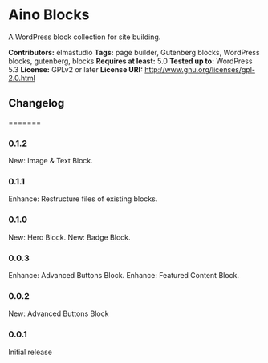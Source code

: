 # Aino Blocks
A WordPress block collection for site building.

__Contributors:__ elmastudio
__Tags:__ page builder, Gutenberg blocks, WordPress blocks, gutenberg, blocks
__Requires at least:__ 5.0
__Tested up to:__ WordPress 5.3
__License:__ GPLv2 or later
__License URI:__ http://www.gnu.org/licenses/gpl-2.0.html


## Changelog
=======

### 0.1.2
New: Image & Text Block.

### 0.1.1
Enhance: Restructure files of existing blocks.

### 0.1.0
New: Hero Block.
New: Badge Block.

### 0.0.3
Enhance: Advanced Buttons Block.
Enhance: Featured Content Block.

### 0.0.2
New: Advanced Buttons Block

### 0.0.1
Initial release
